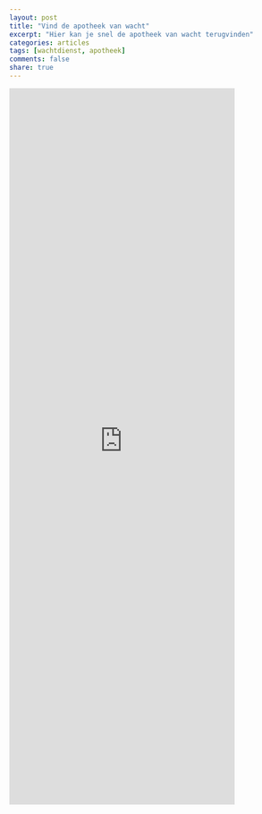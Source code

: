 ```yaml
---
layout: post
title: "Vind de apotheek van wacht"
excerpt: "Hier kan je snel de apotheek van wacht terugvinden"
categories: articles
tags: [wachtdienst, apotheek]
comments: false
share: true
---
```


<iframe  width = "80%" height ="1280" frameborder="0" src="http://www.apotheek.be/aposite?txt-zip=3960"></iframe> 
